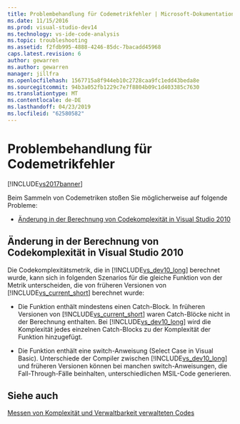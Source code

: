 ```yaml
---
title: Problembehandlung für Codemetrikfehler | Microsoft-Dokumentation
ms.date: 11/15/2016
ms.prod: visual-studio-dev14
ms.technology: vs-ide-code-analysis
ms.topic: troubleshooting
ms.assetid: f2fdb995-4888-4246-85dc-7bacadd45968
caps.latest.revision: 6
author: gewarren
ms.author: gewarren
manager: jillfra
ms.openlocfilehash: 1567715a8f944eb10c2728caa9fc1edd43beda8e
ms.sourcegitcommit: 94b3a052fb1229c7e7f8804b09c1d403385c7630
ms.translationtype: MT
ms.contentlocale: de-DE
ms.lasthandoff: 04/23/2019
ms.locfileid: "62580582"
---
```

# <a name="troubleshooting-code-metrics-issues"></a>Problembehandlung für Codemetrikfehler
[!INCLUDE[vs2017banner](../includes/vs2017banner.md)]

Beim Sammeln von Codemetriken stoßen Sie möglicherweise auf folgende Probleme:  
  
- [Änderung in der Berechnung von Codekomplexität in Visual Studio 2010](#Changes_in_Visual_Studio_2010_code_complexity_calculations)  
  
## <a name="Changes_in_Visual_Studio_2010_code_complexity_calculations"></a> Änderung in der Berechnung von Codekomplexität in Visual Studio 2010  
 Die Codekomplexitätsmetrik, die in [!INCLUDE[vs_dev10_long](../includes/vs-dev10-long-md.md)] berechnet wurde, kann sich in folgenden Szenarios für die gleiche Funktion von der Metrik unterscheiden, die von früheren Versionen von [!INCLUDE[vs_current_short](../includes/vs-current-short-md.md)] berechnet wurde:  
  
- Die Funktion enthält mindestens einen Catch-Block. In früheren Versionen von [!INCLUDE[vs_current_short](../includes/vs-current-short-md.md)] waren Catch-Blöcke nicht in der Berechnung enthalten. Bei [!INCLUDE[vs_dev10_long](../includes/vs-dev10-long-md.md)] wird die Komplexität jedes einzelnen Catch-Blocks zu der Komplexität der Funktion hinzugefügt.  
  
- Die Funktion enthält eine switch-Anweisung (Select Case in Visual Basic). Unterschiede der Compiler zwischen [!INCLUDE[vs_dev10_long](../includes/vs-dev10-long-md.md)] und früheren Versionen können bei manchen switch-Anweisungen, die Fall-Through-Fälle beinhalten, unterschiedlichen MSIL-Code generieren.  
  
## <a name="see-also"></a>Siehe auch  
 [Messen von Komplexität und Verwaltbarkeit verwalteten Codes](../code-quality/measuring-complexity-and-maintainability-of-managed-code.md)
